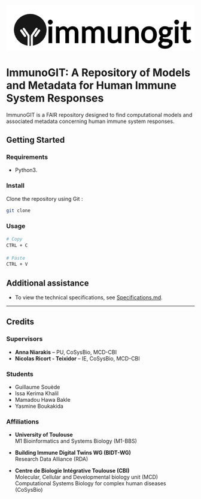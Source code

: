 ![image](raw/logo.png)

# ImmunoGIT: A Repository of Models and Metadata for Human Immune System Responses

ImmunoGIT is a FAIR repository designed to find computational models and associated metadata concerning human immune system responses.

## Getting Started

### Requirements

- Python3.

### Install

Clone the repository using Git :

```bash
git clone
```

### Usage

```bash
# Copy 
CTRL + C

# Paste
CTRL + V
```

## Additional assistance
- To view the technical specifications, see [Specifications.md](Specifications.md).

---

## Credits

### Supervisors
- **Anna Niarakis** – PU, CoSysBio, MCD-CBI  
- **Nicolas Ricort - Teixidor** – IE, CoSysBio, MCD-CBI

### Students
- Guillaume Souède  
- Issa Kerima Khalil  
- Mamadou Hawa Bakle  
- Yasmine Boukakida

### Affiliations
- **University of Toulouse**  
M1 Bioinformatics and Systems Biology (M1-BBS)

- **Building Immune Digital Twins WG (BIDT-WG)**  
    Research Data Alliance (RDA)

- **Centre de Biologie Intégrative Toulouse (CBI)**  
Molecular, Cellular and Developmental biology unit (MCD)  
Computational Systems Biology for complex human diseases (CoSysBio)
